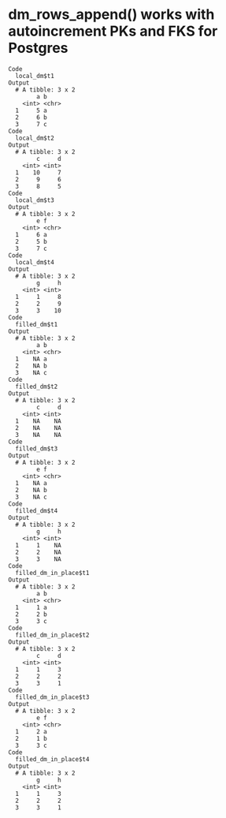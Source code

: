 # dm_rows_append() works with autoincrement PKs and FKS for Postgres

    Code
      local_dm$t1
    Output
      # A tibble: 3 x 2
            a b    
        <int> <chr>
      1     5 a    
      2     6 b    
      3     7 c    
    Code
      local_dm$t2
    Output
      # A tibble: 3 x 2
            c     d
        <int> <int>
      1    10     7
      2     9     6
      3     8     5
    Code
      local_dm$t3
    Output
      # A tibble: 3 x 2
            e f    
        <int> <chr>
      1     6 a    
      2     5 b    
      3     7 c    
    Code
      local_dm$t4
    Output
      # A tibble: 3 x 2
            g     h
        <int> <int>
      1     1     8
      2     2     9
      3     3    10
    Code
      filled_dm$t1
    Output
      # A tibble: 3 x 2
            a b    
        <int> <chr>
      1    NA a    
      2    NA b    
      3    NA c    
    Code
      filled_dm$t2
    Output
      # A tibble: 3 x 2
            c     d
        <int> <int>
      1    NA    NA
      2    NA    NA
      3    NA    NA
    Code
      filled_dm$t3
    Output
      # A tibble: 3 x 2
            e f    
        <int> <chr>
      1    NA a    
      2    NA b    
      3    NA c    
    Code
      filled_dm$t4
    Output
      # A tibble: 3 x 2
            g     h
        <int> <int>
      1     1    NA
      2     2    NA
      3     3    NA
    Code
      filled_dm_in_place$t1
    Output
      # A tibble: 3 x 2
            a b    
        <int> <chr>
      1     1 a    
      2     2 b    
      3     3 c    
    Code
      filled_dm_in_place$t2
    Output
      # A tibble: 3 x 2
            c     d
        <int> <int>
      1     1     3
      2     2     2
      3     3     1
    Code
      filled_dm_in_place$t3
    Output
      # A tibble: 3 x 2
            e f    
        <int> <chr>
      1     2 a    
      2     1 b    
      3     3 c    
    Code
      filled_dm_in_place$t4
    Output
      # A tibble: 3 x 2
            g     h
        <int> <int>
      1     1     3
      2     2     2
      3     3     1

